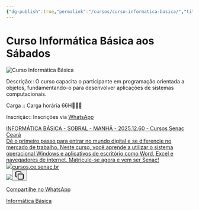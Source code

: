 ```yaml
---
{"dg-publish":true,"permalink":"/cursos/curso-informatica-basica/","title":"Curso Informática Básica","metatags":{"description":"Dê o primeiro passo para entrar no mundo digital e se diferencie no mercado de trabalho. Neste curso, você aprende a utilizar o sistema operacional Windows e aplicativos de escritório como Word, Excel e navegadores de internet. Matricule-se agora e vem ser Senac!","og:image":"curso-prog.jpeg"},"tags":["curso"],"updated":"2025-04-07T11:00:03.175-03:00"}
---
```


# Curso Informática Básica aos Sábados

![Curso Informática Básica](/img/user/cursos/curso-inf-bas-sab.png)

Descrição:: O curso capacita o participante em programação orientada a objetos, fundamentando-o para desenvolver aplicações de sistemas computacionais.

Carga :: Carga horária 66H👨🏻‍💻

Inscrição:: Inscrições via [WhatsApp](https://api.whatsapp.com/send?1=pt_BR&phone=5585991913667&text=Ol%C3%A1,%20gostaria%20de%20me%20matricular%20no%20curso%20INFOMATICA%20-%202025.12.60)

<div class="auto-card-link-container" data-auto-card-link-depth="-1"><a class="auto-card-link-card" href="https://cursos.ce.senac.br/produto/informatica-basica-sobral-manha-2025-12-60/"><div class="auto-card-link-main"><div class="auto-card-link-title">INFORMÁTICA BÁSICA - SOBRAL - MANHÃ - 2025.12.60 - Cursos Senac Ceará</div><div class="auto-card-link-description">Dê o primeiro passo para entrar no mundo digital e se diferencie no mercado de trabalho. Neste curso, você aprende a utilizar o sistema operacional Windows e aplicativos de escritório como Word, Excel e navegadores de internet. Matricule-se agora e vem ser Senac!</div><div class="auto-card-link-host"><img class="auto-card-link-favicon" src="https://cursos.ce.senac.br/wp-content/themes/2021_senac_cursos/assets/ico/android-icon-192x192.png"><span>cursos.ce.senac.br</span></div></div><img class="auto-card-link-thumbnail" src="https://cursos.ce.senac.br/wp-content/uploads/2022/01/Informatica.jpg" draggable="false"></a><button class="auto-card-link-copy-url clickable-icon" aria-label="Copy URL
https://cursos.ce.senac.br/produto/informatica-basica-sobral-manha-2025-12-60/"><svg xmlns="http://www.w3.org/2000/svg" width="24" height="24" viewBox="0 0 24 24" fill="none" stroke="currentColor" stroke-width="2" stroke-linecap="round" stroke-linejoin="round" class="svg-icon lucide-copy"><rect x="8" y="8" width="14" height="14" rx="2" ry="2"></rect><path d="M4 16c-1.1 0-2-.9-2-2V4c0-1.1.9-2 2-2h10c1.1 0 2 .9 2 2"></path></svg></button></div>

[Compartilhe no WhatsApp](https://api.whatsapp.com/send?1=pt_BR&phone=5585991913667&text=Ol%C3%A1,%20gostaria%20de%20me%20matricular%20no%20curso%20INFOMATICA%20-%202025.12.60)

[Informática Básica](Informatica%20basica.md)
